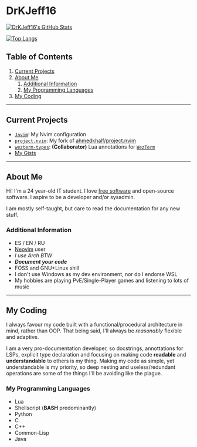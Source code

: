 # DrKJeff16

[![DrKJeff16's GitHub Stats](https://github-readme-stats.vercel.app/api?username=DrKJeff16&show_icons=true&hide=stars&show=reviews,prs_merged,prs_merged_percentage&theme=tokyonight)](https://github.com/DrKJeff16)

[![Top Langs](https://github-readme-stats.vercel.app/api/top-langs/?username=DrKJeff16&hide=html&show_icons=true&theme=tokyonight)](https://github.com/DrKJeff16)

## Table of Contents

1. [Current Projects](#current-projects)
2. [About Me](#about-me)
    1. [Additional Information](#additional-information)
    2. [My Programming Languages](#my-programming-languages)
3. [My Coding](#my-coding)

---

## Current Projects

- [`Jnvim`](https://github.com/DrKJeff16/Jnvim): My Nvim configuration
- [`project.nvim`](https://github.com/DrKJeff16/project.nvim): My fork of [ahmedkhalf/project.nvim](https://github.com/ahmedkhalf/project.nvim)
- [`wezterm-types`](https://github.com/justinsgithub/wezterm-types): **(Collaborator)** Lua annotations for [`WezTerm`](https://github.com/wezterm/wezterm)
- [My Gists](https://gist.github.com/DrKJeff16)

---

## About Me

Hi! I'm a 24 year-old IT student. I love [free software](https://fsf.org) and open-source software.
I aspire to be a developer and/or sysadmin.

I am mostly self-taught, but care to read the documentation for any new stuff.

### Additional Information

- ES / EN / RU
- [Neovim](https://github.com) user
- _I use Arch BTW_
- **_Document your code_**
- FOSS and GNU+Linux shill
- I don't use Windows as my dev environment, nor do I endorse WSL
- My hobbies are playing PvE/Single-Player games and listening to lots of music

---

## My Coding

I always favour my code built with a functional/procedural architecture in mind, rather than OOP.
That being said, I'll always be _reasonably_ flexible and adaptive.

I am a very pro-documentation developer, so docstrings, annottations for LSPs, explicit type declaration
and focusing on making code **readable** and **understandable** to others is my thing.
Making my code as simple, yet understandable is my priority, so deep nesting and useless/redundant
operations are some of the things I'll be avoiding like the plague.

### My Programming Languages

- Lua
- Shellscript (**BASH** predominantly)
- Python
- C
- C++
- Common-Lisp
- Java
